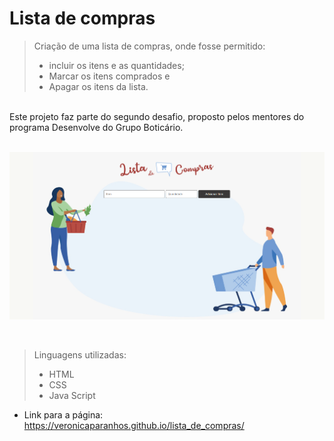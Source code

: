 # Lista de compras

> Criação de uma lista de compras, onde fosse permitido:
>
> - incluir os itens e as quantidades;
> - Marcar os itens comprados e
> - Apagar os itens da lista.

<br/>
Este projeto faz parte do segundo desafio, proposto pelos mentores do programa Desenvolve do Grupo Boticário.<br/>
<br/>

![image](./img/lista_home.png)

<br />

> Linguagens utilizadas:
>
> - HTML
> - CSS
> - Java Script

- Link para a página: https://veronicaparanhos.github.io/lista_de_compras/
